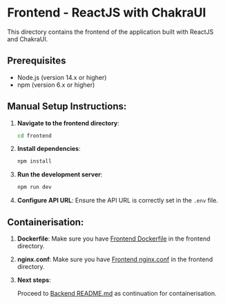 # Frontend - ReactJS with ChakraUI

This directory contains the frontend of the application built with ReactJS and ChakraUI.

## Prerequisites

- Node.js (version 14.x or higher)
- npm (version 6.x or higher)

## Manual Setup Instructions:

1. **Navigate to the frontend directory**:
    ```sh
    cd frontend
    ```

2. **Install dependencies**:
    ```sh
    npm install
    ```

3. **Run the development server**:
    ```sh
    npm run dev
    ```

4. **Configure API URL**:
   Ensure the API URL is correctly set in the `.env` file.

## Containerisation:

1. **Dockerfile**:
    Make sure you have [Frontend Dockerfile](./frontend/Dockerfile) in the frontend directory. 

2. **nginx.conf**:
    Make sure you have [Frontend nginx.conf](./frontend/nginx.conf) in the frontend directory. 


3. **Next steps**:

    Proceed to [Backend README.md](./backend/README.md) as continuation for containerisation. 



   
